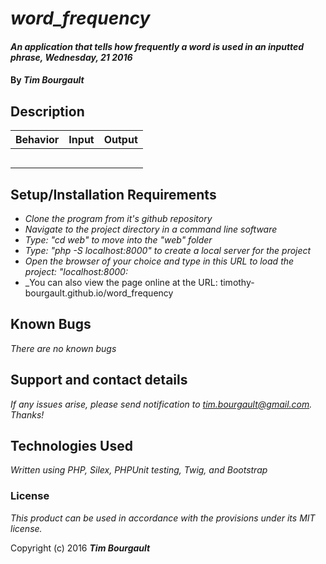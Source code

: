 # _word_frequency_

#### _An application that tells how frequently a word is used in an inputted phrase, Wednesday, 21 2016_

#### By _**Tim Bourgault**_

## Description

| Behavior |      Input    | Output|
|----------|:-------------:|:-----:|
||||
||||
||||
||||
||||


## Setup/Installation Requirements

* _Clone the program from it's github repository_
* _Navigate to the project directory in a command line software_
* _Type: "cd web" to move into the "web" folder_
* _Type: "php -S localhost:8000" to create a local server for the project_
* _Open the browser of your choice and type in this URL to load the project: "localhost:8000:_
* _You can also view the page online at the URL: timothy-bourgault.github.io/word_frequency


## Known Bugs

_There are no known bugs_

## Support and contact details

_If any issues arise, please send notification to tim.bourgault@gmail.com. Thanks!_

## Technologies Used

_Written using PHP, Silex, PHPUnit testing, Twig, and Bootstrap_

### License

*This product can be used in accordance with the provisions under its MIT license.*

Copyright (c) 2016 **_Tim Bourgault_**
